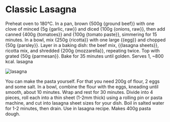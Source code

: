# Classic Lasagna

Preheat oven to 180°C. In a pan, brown {500g {ground beef}} with one clove of minced {5g {garlic, raw}} and diced {100g {onions, raw}}, then add canned {400g {tomatoes}} and {100g {tomato paste}}, simmering for 15 minutes. In a bowl, mix {250g {ricotta}} with one large {{egg}} and chopped {50g {parsley}}. Layer in a baking dish: the beef mix, {{lasagna sheets}}, ricotta mix, and shredded {200g {mozzarella}}, repeating twice. Top with grated {50g {parmesan}}. Bake for 35 minutes until golden. Serves 1, ~800 kcal. lasagna

![lasagna](../../MealPlanner/meals/images/lasagna.jpg)  


You can make the pasta yourself. For that you need 200g of flour, 2 eggs and some salt. In a bowl, combine the flour with the eggs, kneading until smooth, about 10 minutes. Wrap and rest for 30 minutes. Divide into 4 pieces, roll each into a thin sheet (1-2mm thick) using a rolling pin or pasta machine, and cut into lasagna sheet sizes for your dish. Boil in salted water for 1-2 minutes, then drain. Use in lasagna recipe. Makes 400g pasta dough.

